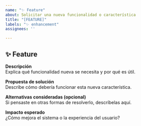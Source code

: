 ```yaml
---
name: "✨ Feature"
about: Solicitar una nueva funcionalidad o característica
title: "[FEATURE]"
labels: "✨ enhancement"
assignees: ''

---
```


## ✨ Feature

**Descripción**  
Explica qué funcionalidad nueva se necesita y por qué es útil.

**Propuesta de solución**  
Describe cómo debería funcionar esta nueva característica.

**Alternativas consideradas (opcional)**  
Si pensaste en otras formas de resolverlo, descríbelas aquí.

**Impacto esperado**  
¿Cómo mejora el sistema o la experiencia del usuario?
